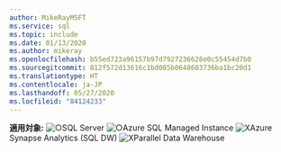 ```yaml
---
author: MikeRayMSFT
ms.service: sql
ms.topic: include
ms.date: 01/13/2020
ms.author: mikeray
ms.openlocfilehash: b55ed723a96157b97d7927236628e0c55454d7b0
ms.sourcegitcommit: 812f572d13616c1bd085b0648603736ba1bc20d1
ms.translationtype: HT
ms.contentlocale: ja-JP
ms.lasthandoff: 05/27/2020
ms.locfileid: "84124233"
---
```

<Token>**適用対象:** ![○](media/yes-icon.png)SQL Server ![○](media/yes-icon.png)Azure SQL Managed Instance ![X](media/no-icon.png)Azure Synapse Analytics (SQL DW) ![X](media/no-icon.png)Parallel Data Warehouse </Token>

